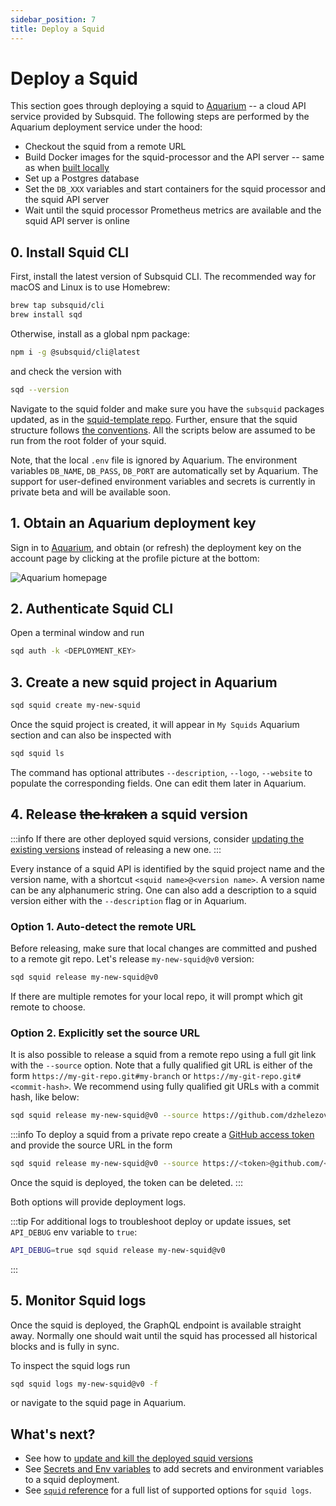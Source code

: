 ```yaml
---
sidebar_position: 7
title: Deploy a Squid
---
```



# Deploy a Squid

This section goes through deploying a squid to [Aquarium](https://app.subsquid.io) -- a cloud API service provided by Subsquid.
The following steps are performed by the Aquarium deployment service under the hood:
- Checkout the squid from a remote URL
- Build Docker images for the squid-processor and the API server -- same as when [built locally](/run-squid/run-in-docker)
- Set up a Postgres database 
- Set the `DB_XXX` variables and start containers for the squid processor and the squid API server
- Wait until the squid processor Prometheus metrics are available and the squid API server is online

## 0. Install Squid CLI

First, install the latest version of Subsquid CLI.
The recommended way for macOS and Linux is to use Homebrew:
```bash
brew tap subsquid/cli
brew install sqd
```

Otherwise, install as a global npm package:
```bash
npm i -g @subsquid/cli@latest
```
and check the version with
```bash
sqd --version
```

Navigate to the squid folder and make sure you have the `subsquid` packages updated, as in the [squid-template repo](https://github.com/subsquid/squid-template). Further, ensure that the squid structure follows [the conventions](/develop-a-squid/squid-structure). All the scripts below are assumed to be run from the root folder of your squid. 

Note, that the local `.env` file is ignored by Aquarium. The environment variables `DB_NAME`, `DB_PASS`, `DB_PORT` are automatically set by Aquarium. The support for user-defined environment variables and secrets is currently in private beta and will be available soon.

## 1. Obtain an Aquarium deployment key

Sign in to [Aquarium](https://app.subsquid.io/aquarium), and obtain (or refresh) the deployment key on the account page by clicking at the profile picture at the bottom:

![Aquarium homepage](/img/.gitbook/assets/deployment-key.png)


## 2. Authenticate Squid CLI

Open a terminal window and run 

```bash
sqd auth -k <DEPLOYMENT_KEY>
```

## 3. Create a new squid project in Aquarium

```bash
sqd squid create my-new-squid
```

Once the squid project is created, it will appear in `My Squids` Aquarium section and can also be inspected with

```bash
sqd squid ls
```

The command has optional attributes `--description`, `--logo`, `--website` to populate the corresponding fields. One can edit them later in Aquarium.

## 4. Release ~~the kraken~~ a squid version

:::info
If there are other deployed squid versions, consider [updating the existing versions](/deploy-squid/update-and-kill) instead of releasing a new one. 
:::

Every instance of a squid API is identified by the squid project name and the version name, with a shortcut `<squid name>@<version name>`. A version name can be any alphanumeric string. One can also add a description to a squid version either with the `--description` flag or in Aquarium.

### **Option 1. Auto-detect the remote URL**

Before releasing, make sure that local changes are committed and pushed to a remote git repo. Let's release `my-new-squid@v0` version:

```bash
sqd squid release my-new-squid@v0
```

If there are multiple remotes for your local repo, it will prompt which git remote to choose.

### **Option 2. Explicitly set the source URL**

It is also possible to release a squid from a remote repo using a full git link with the `--source` option. Note that a fully qualified git URL is either of the form `https://my-git-repo.git#my-branch` or `https://my-git-repo.git#<commit-hash>`. We recommend using fully qualified git URLs with a commit hash, like below:

```bash
sqd squid release my-new-squid@v0 --source https://github.com/dzhelezov/squid-template.git#b71e545c1a5e683013023ef572f86fdeddf5f7b7
```

:::info
To deploy a squid from a private repo create a [GitHub access token](https://docs.github.com/en/authentication/keeping-your-account-and-data-secure/creating-a-personal-access-token) and provide the source URL in the form
```bash
sqd squid release my-new-squid@v0 --source https://<token>@github.com/<username>/<your-private-repo>.git#<branch> -v
```
Once the squid is deployed, the token can be deleted.
:::

Both options will provide deployment logs.

:::tip
For additional logs to troubleshoot deploy or update issues, set `API_DEBUG` env variable to `true`:
```bash
API_DEBUG=true sqd squid release my-new-squid@v0
```
::: 

## 5. Monitor Squid logs

Once the squid is deployed, the GraphQL endpoint is available straight away. Normally one should wait until the squid has processed all historical blocks and is fully in sync.

To inspect the squid logs run

```bash
sqd squid logs my-new-squid@v0 -f 
```

or navigate to the squid page in Aquarium.

## What's next?

- See how to [update and kill the deployed squid versions](/deploy-squid/update-and-kill)
- See [Secrets and Env variables](/deploy-squid/env-variables) to add secrets and environment variables to a squid deployment.
- See [`squid` reference](/deploy-squid/squid-cli) for a full list of supported options for `squid logs`.
